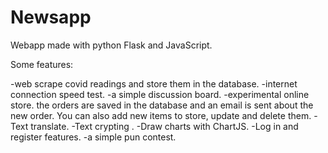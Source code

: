 # Newsapp
Webapp made with python Flask and JavaScript.

Some features:

-web scrape covid readings and store them in the database.
-internet connection speed test.
-a simple discussion board.
-experimental online store. the orders are saved in the database and an email is sent about the new order. You can also add new items to store, update and delete them.
-Text translate.
-Text crypting .
-Draw charts with ChartJS.
-Log in and register features.
-a simple pun contest.